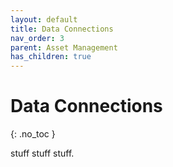 ```yaml
---
layout: default
title: Data Connections
nav_order: 3
parent: Asset Management
has_children: true
---
```


# Data Connections
{: .no_toc }

stuff stuff stuff.
